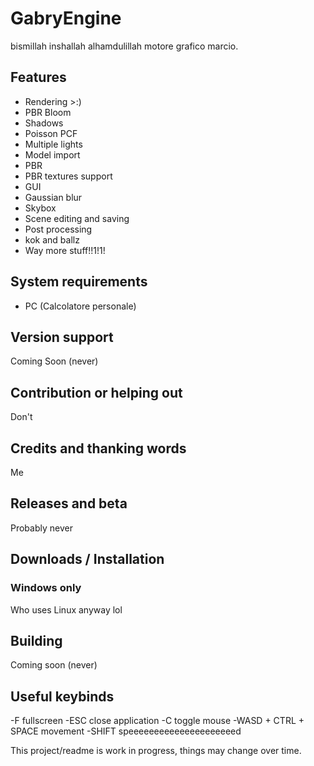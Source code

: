 # GabryEngine
bismillah inshallah alhamdulillah motore grafico marcio.

## Features

- Rendering >:)
- PBR Bloom
- Shadows
- Poisson PCF
- Multiple lights
- Model import
- PBR
- PBR textures support
- GUI
- Gaussian blur
- Skybox
- Scene editing and saving
- Post processing
- kok and ballz
- Way more stuff!!1!1!

## System requirements

- PC (Calcolatore personale)

## Version support

Coming Soon (never)

## Contribution or helping out

Don't

## Credits and thanking words

Me

## Releases and beta

Probably never

## Downloads / Installation

### Windows only

Who uses Linux anyway lol

## Building

Coming soon (never)

## Useful keybinds

-F fullscreen
-ESC close application
-C toggle mouse
-WASD + CTRL + SPACE movement
-SHIFT speeeeeeeeeeeeeeeeeeeeed

This project/readme is work in progress, things may change over time.
